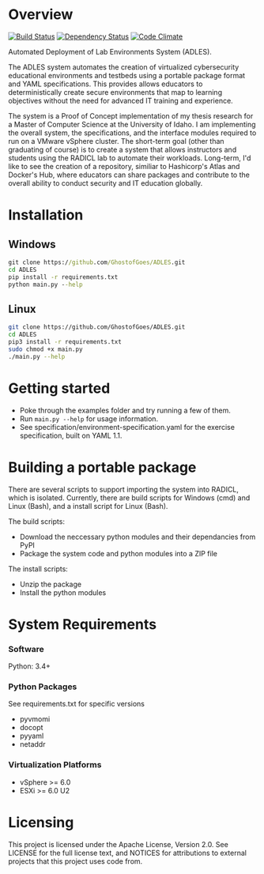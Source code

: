 

# Overview 
[![Build Status](https://travis-ci.org/GhostofGoes/cybersecurity-environment-automation.svg?branch=master)](https://travis-ci.org/GhostofGoes/cybersecurity-environment-automation) 
[![Dependency Status](https://www.versioneye.com/user/projects/589eac206a7781003b24318b/badge.svg?style=flat-square)](https://www.versioneye.com/user/projects/589eac206a7781003b24318b)
[![Code Climate](https://codeclimate.com/github/GhostofGoes/cybersecurity-environment-automation/badges/gpa.svg)](https://codeclimate.com/github/GhostofGoes/cybersecurity-environment-automation)

Automated Deployment of Lab Environments System (ADLES). 

The ADLES system automates the creation of virtualized cybersecurity educational environments and testbeds using a portable package format and  YAML specifications. This provides allows educators to deterministically create secure environments that map to learning objectives without the need for advanced IT training and experience.

The system is a Proof of Concept implementation of my thesis research for a Master of Computer Science at the University of Idaho. I am implementing the overall system, the specifications, and the interface modules required to run on a VMware vSphere cluster. The short-term goal (other than graduating of course) is to create a system that allows instructors and students using the RADICL lab to automate their workloads. Long-term, I'd like to see the creation of a repository, similiar to Hashicorp's Atlas and Docker's Hub, where educators can share packages and contribute to the overall ability to conduct security and IT education globally.


# Installation

## Windows
```cmd
git clone https://github.com/GhostofGoes/ADLES.git
cd ADLES
pip install -r requirements.txt
python main.py --help
```

## Linux
```bash
git clone https://github.com/GhostofGoes/ADLES.git
cd ADLES
pip3 install -r requirements.txt
sudo chmod +x main.py
./main.py --help
```

# Getting started

* Poke through the examples folder and try running a few of them.
* Run `main.py --help` for usage information.
* See specification/environment-specification.yaml for the exercise specification, built on YAML 1.1.


# Building a portable package
There are several scripts to support importing the system into RADICL, which is isolated. Currently, there are build scripts for Windows (cmd) and Linux (Bash), and a install script for Linux (Bash).

The build scripts:

* Download the neccessary python modules and their dependancies from PyPI
* Package the system code and python modules into a ZIP file

The install scripts:

* Unzip the package
* Install the python modules


# System Requirements

### Software
Python: 3.4+

### Python Packages
See requirements.txt for specific versions
* pyvmomi 
* docopt
* pyyaml
* netaddr

### Virtualization Platforms
* vSphere >= 6.0
* ESXi >= 6.0 U2


# Licensing

This project is licensed under the Apache License, Version 2.0. See LICENSE for the full license text, and NOTICES for attributions to external projects that this project uses code from.
